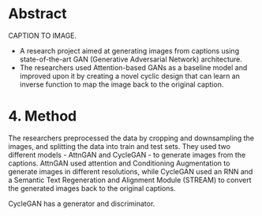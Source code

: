 # Abstract

CAPTION TO IMAGE. 
 * A research project aimed at generating images from captions using state-of-the-art GAN (Generative Adversarial Network) architecture. 
 * The researchers used Attention-based GANs as a baseline model and improved upon it by creating a novel cyclic design that can learn an inverse function to map the image back to the original caption. 


# 4. Method

The researchers preprocessed the data by cropping and downsampling the images, and splitting the data into train and test sets. They used two different models - AttnGAN and CycleGAN - to generate images from the captions. AttnGAN used attention and Conditioning Augmentation to generate images in different resolutions, while CycleGAN used an RNN and a Semantic Text Regeneration and Alignment Module (STREAM) to convert the generated images back to the original captions. 


CycleGAN has a generator and discriminator. 
